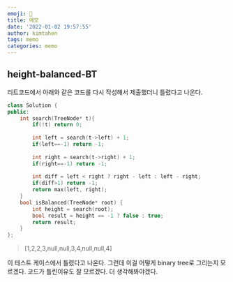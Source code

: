 ```yaml
---
emoji: 📝 
title: 메모
date: '2022-01-02 19:57:55' 
author: kimtahen
tags: memo
categories: memo
---
```

## height-balanced-BT
리트코드에서 아래와 같은 코드를 다시 작성해서 제출했더니 틀렸다고 나온다.
```cpp
class Solution {
public:
    int search(TreeNode* t){
        if(!t) return 0;
        
        int left = search(t->left) + 1;
        if(left==-1) return -1;
        
        int right = search(t->right) + 1;
        if(right==-1) return -1;
        
        int diff = left < right ? right - left : left - right;
        if(diff>1) return -1;
        return max(left, right);
    }
    bool isBalanced(TreeNode* root) {
        int height = search(root);
        bool result = height == -1 ? false : true; 
        return result;
    }
};
```
> [1,2,2,3,null,null,3,4,null,null,4]

이 테스트 케이스에서 틀렸다고 나온다. 그런데 이걸 어떻게 binary tree로 그리는지 모르겠다. 코드가 틀린이유도 잘 모르겠다. 더 생각해봐야겠다. 